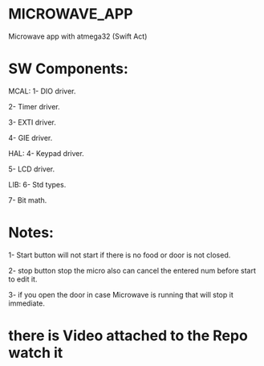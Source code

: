 # MICROWAVE_APP
Microwave app with atmega32 (Swift Act)

# SW Components:
MCAL:
1- DIO driver.

2- Timer driver. 

3- EXTI driver. 

4- GIE driver.

HAL:
4- Keypad driver. 

5- LCD driver.

LIB:
6- Std types.

7- Bit math.

# Notes:
 1- Start button will not start if there is no food or door is not closed.

 2- stop button stop the micro also can cancel the entered num before start to edit it.

 3- if you open the door in case Microwave is running that will stop it immediate.


# there is Video attached to the Repo watch it 
